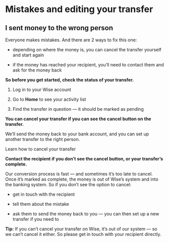 # Mistakes and editing your transfer  
## I sent money to the wrong person  
Everyone makes mistakes. And there are 2 ways to fix this one:

  * depending on where the money is, you can cancel the transfer yourself and start again

  * if the money has reached your recipient, you’ll need to contact them and ask for the money back




 **So before you get started, check the status of your transfer.**

  1. Log in to your Wise account

  2. Go to **Home** to see your activity list

  3. Find the transfer in question — it should be marked as pending




 **You can cancel your transfer if you can see the cancel button on the transfer.**

We’ll send the money back to your bank account, and you can set up another transfer to the right person.

Learn how to cancel your transfer

 **Contact the recipient if you don’t see the cancel button, or your transfer’s complete.**

Our conversion process is fast — and sometimes it’s too late to cancel. Once it’s marked as complete, the money is out of Wise’s system and into the banking system. So if you don’t see the option to cancel:

  * get in touch with the recipient

  * tell them about the mistake

  * ask them to send the money back to you — you can then set up a new transfer if you need to




 **Tip:** If you can’t cancel your transfer on Wise, it’s out of our system — so we can’t cancel it either. So please get in touch with your recipient directly.